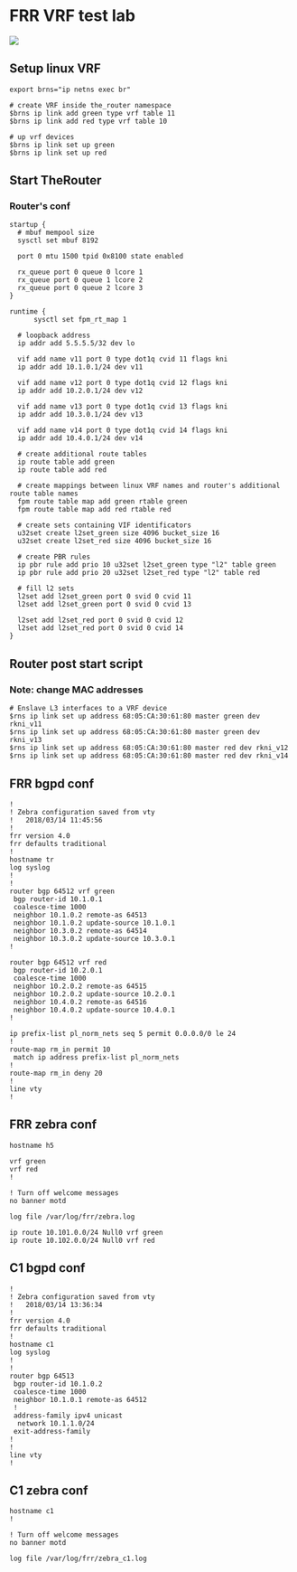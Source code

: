 # FRR VRF test lab

<img src="http://therouter.net/images/frr_vrf_test_lab.jpg">

## Setup linux VRF

	export brns="ip netns exec br"

	# create VRF inside the_router namespace
	$brns ip link add green type vrf table 11
	$brns ip link add red type vrf table 10

	# up vrf devices
	$brns ip link set up green
	$brns ip link set up red

## Start TheRouter

### Router's conf

	startup {
	  # mbuf mempool size
	  sysctl set mbuf 8192
	
	  port 0 mtu 1500 tpid 0x8100 state enabled
	
	  rx_queue port 0 queue 0 lcore 1
	  rx_queue port 0 queue 1 lcore 2
	  rx_queue port 0 queue 2 lcore 3
	}
	
	runtime {
          sysctl set fpm_rt_map 1
	  
	  # loopback address
	  ip addr add 5.5.5.5/32 dev lo
	
	  vif add name v11 port 0 type dot1q cvid 11 flags kni
	  ip addr add 10.1.0.1/24 dev v11
	
	  vif add name v12 port 0 type dot1q cvid 12 flags kni
	  ip addr add 10.2.0.1/24 dev v12
	
	  vif add name v13 port 0 type dot1q cvid 13 flags kni
	  ip addr add 10.3.0.1/24 dev v13
	
	  vif add name v14 port 0 type dot1q cvid 14 flags kni
	  ip addr add 10.4.0.1/24 dev v14
	
	  # create additional route tables
	  ip route table add green
	  ip route table add red
	
	  # create mappings between linux VRF names and router's additional route table names
	  fpm route table map add green rtable green
	  fpm route table map add red rtable red
	
	  # create sets containing VIF identificators
	  u32set create l2set_green size 4096 bucket_size 16
	  u32set create l2set_red size 4096 bucket_size 16
	
	  # create PBR rules
	  ip pbr rule add prio 10 u32set l2set_green type "l2" table green
	  ip pbr rule add prio 20 u32set l2set_red type "l2" table red
	
	  # fill l2 sets
	  l2set add l2set_green port 0 svid 0 cvid 11
	  l2set add l2set_green port 0 svid 0 cvid 13
	
	  l2set add l2set_red port 0 svid 0 cvid 12
	  l2set add l2set_red port 0 svid 0 cvid 14
	}


## Router post start script

### Note: change MAC addresses

	# Enslave L3 interfaces to a VRF device
	$rns ip link set up address 68:05:CA:30:61:80 master green dev rkni_v11
	$rns ip link set up address 68:05:CA:30:61:80 master green dev rkni_v13
	$rns ip link set up address 68:05:CA:30:61:80 master red dev rkni_v12
	$rns ip link set up address 68:05:CA:30:61:80 master red dev rkni_v14

## FRR bgpd conf

	!
	! Zebra configuration saved from vty
	!   2018/03/14 11:45:56
	!
	frr version 4.0
	frr defaults traditional
	!
	hostname tr
	log syslog
	!
	!
	router bgp 64512 vrf green
	 bgp router-id 10.1.0.1
	 coalesce-time 1000
	 neighbor 10.1.0.2 remote-as 64513
	 neighbor 10.1.0.2 update-source 10.1.0.1
	 neighbor 10.3.0.2 remote-as 64514
	 neighbor 10.3.0.2 update-source 10.3.0.1
	!
	
	router bgp 64512 vrf red
	 bgp router-id 10.2.0.1
	 coalesce-time 1000
	 neighbor 10.2.0.2 remote-as 64515
	 neighbor 10.2.0.2 update-source 10.2.0.1
	 neighbor 10.4.0.2 remote-as 64516
	 neighbor 10.4.0.2 update-source 10.4.0.1
	!
	
	ip prefix-list pl_norm_nets seq 5 permit 0.0.0.0/0 le 24
	!
	route-map rm_in permit 10
	 match ip address prefix-list pl_norm_nets
	!
	route-map rm_in deny 20
	!
	line vty
	!

## FRR zebra conf

	hostname h5
	
	vrf green
	vrf red
	!
	
	! Turn off welcome messages
	no banner motd
	
	log file /var/log/frr/zebra.log
	
	ip route 10.101.0.0/24 Null0 vrf green
	ip route 10.102.0.0/24 Null0 vrf red

## C1 bgpd conf

	!
	! Zebra configuration saved from vty
	!   2018/03/14 13:36:34
	!
	frr version 4.0
	frr defaults traditional
	!
	hostname c1
	log syslog
	!
	!
	router bgp 64513
	 bgp router-id 10.1.0.2
	 coalesce-time 1000
	 neighbor 10.1.0.1 remote-as 64512
	 !
	 address-family ipv4 unicast
	  network 10.1.1.0/24
	 exit-address-family
	!
	!
	line vty
	!

## C1 zebra conf

	hostname c1
	!
	
	! Turn off welcome messages
	no banner motd
	
	log file /var/log/frr/zebra_c1.log

	
